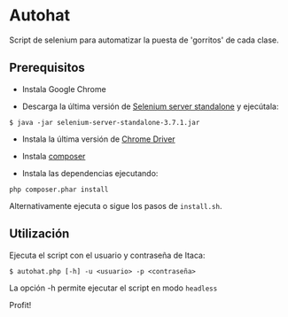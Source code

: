 # Autohat
Script de selenium para automatizar la puesta de 'gorritos' de cada clase.

## Prerequisitos

- Instala Google Chrome

- Descarga la última versión de [Selenium server standalone](http://www.seleniumhq.org/download/) y ejecútala:

```
$ java -jar selenium-server-standalone-3.7.1.jar
```

- Instala la última versión de [Chrome Driver](https://sites.google.com/a/chromium.org/chromedriver/downloads)

- Instala [composer](https://getcomposer.org/download/)

- Instala las dependencias ejecutando:

```
php composer.phar install
```

Alternativamente ejecuta o sigue los pasos de `install.sh`.

## Utilización

Ejecuta el script con el usuario y contraseña de Itaca:

```
$ autohat.php [-h] -u <usuario> -p <contraseña>
```

La opción -h permite ejecutar el script en modo `headless`

Profit!
